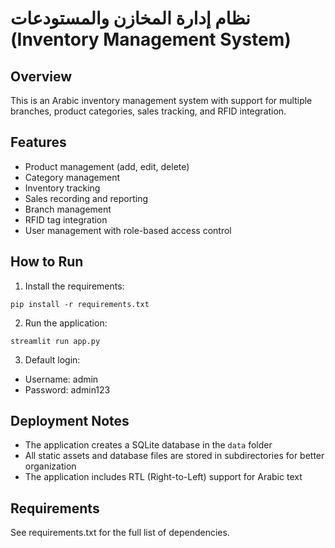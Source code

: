 # نظام إدارة المخازن والمستودعات (Inventory Management System)

## Overview
This is an Arabic inventory management system with support for multiple branches, product categories, sales tracking, and RFID integration.

## Features
- Product management (add, edit, delete)
- Category management
- Inventory tracking
- Sales recording and reporting
- Branch management
- RFID tag integration
- User management with role-based access control

## How to Run
1. Install the requirements:
```
pip install -r requirements.txt
```

2. Run the application:
```
streamlit run app.py
```

3. Default login:
- Username: admin
- Password: admin123

## Deployment Notes
- The application creates a SQLite database in the `data` folder
- All static assets and database files are stored in subdirectories for better organization
- The application includes RTL (Right-to-Left) support for Arabic text

## Requirements
See requirements.txt for the full list of dependencies.